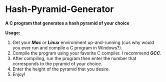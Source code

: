# Hash-Pyramid-Generator

**A C program that generates a hash pyramid of your choice**


**Usage:**

 1. Get your ***Mac*** or ***Linux*** environment up-and-running (cus why would you ever run and compile a C program in Windows?).
 2. Compile the program using your favorite C compiler. I recommend ***GCC***.
 3. After compiling, run the program then enter the number that corresponds to the pyramid of your choice.
 4. Enter the height of the pyramid that you desire.
 5. Enjoy!
